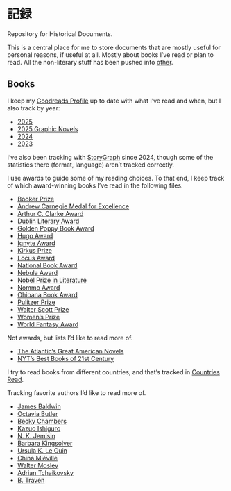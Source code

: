 # 記録

Repository for Historical Documents.

This is a central place for me to store documents that are mostly useful for
personal reasons, if useful at all. Mostly about books I’ve read or plan to
read. All the non-literary stuff has been pushed into [other](other).

## Books

I keep my
[Goodreads Profile](https://www.goodreads.com/user/show/6142552-michael-daines)
up to date with what I’ve read and when, but I also track by year:

* [2025](2025-reading.md)
* [2025 Graphic Novels](2025-graphic-novels.md)
* [2024](2024-reading.md)
* [2023](2023-reading.md)

I’ve also been tracking with
[StoryGraph](https://app.thestorygraph.com/stats/daines) since 2024, though
some of the statistics there (format, language) aren’t tracked correctly.

I use awards to guide some of my reading choices. To that end, I keep track of
which award-winning books I’ve read in the following files.

* [Booker Prize](booker-prize.md)
* [Andrew Carnegie Medal for Excellence](andrew-carnegie-medal-for-excellence.md)
* [Arthur C. Clarke Award](arthur-c-clarke-award.md)
* [Dublin Literary Award](dublin-literary-award.md)
* [Golden Poppy Book Award](golden-poppy-book-award.md)
* [Hugo Award](hugo-award.md)
* [Ignyte Award](ignyte-award.md)
* [Kirkus Prize](kirkus-prize.md)
* [Locus Award](locus-award.md)
* [National Book Award](national-book-award.md)
* [Nebula Award](nebula-award.md)
* [Nobel Prize in Literature](nobel-prize-in-literature.md)
* [Nommo Award](nommo-award.md)
* [Ohioana Book Award](ohioana-book-award.md)
* [Pulitzer Prize](pulitzer-prize.md)
* [Walter Scott Prize](walter-scott-prize.md)
* [Women’s Prize](womens-prize.md)
* [World Fantasy Award](world-fantasy-award.md)

Not awards, but lists I’d like to read more of.

* [The Atlantic’s Great American Novels](great-american-novels.md)
* [NYT’s Best Books of 21st Century](nyt-100-best-21st-century.md)

I try to read books from different countries, and that’s tracked in
[Countries Read](countries-read.md).

Tracking favorite authors I’d like to read more of.

* [James Baldwin](author/baldwin.md)
* [Octavia Butler](author/octavia.md)
* [Becky Chambers](author/chambers.md)
* [Kazuo Ishiguro](author/ishiguro.md)
* [N. K. Jemisin](author/jemisin.md)
* [Barbara Kingsolver](author/kingsolver.md)
* [Ursula K. Le Guin](author/le-guin.md)
* [China Miéville](author/miéville.md)
* [Walter Mosley](author/mosley.md)
* [Adrian Tchaikovsky](author/tchaikovsky.md)
* [B. Traven](author/b-traven.md)
